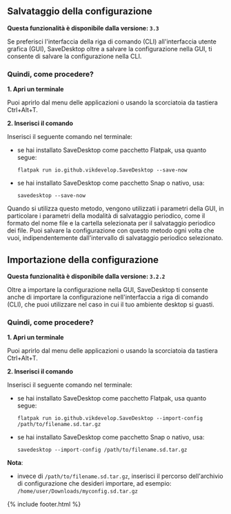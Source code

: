 
## Salvataggio della configurazione

**Questa funzionalità è disponibile dalla versione: `3.3`**

Se preferisci l'interfaccia della riga di comando (CLI) all'interfaccia utente grafica (GUI), SaveDesktop oltre a salvare la configurazione nella GUI, ti consente di salvare la configurazione nella CLI.

### Quindi, come procedere?
**1. Apri un terminale**

Puoi aprirlo dal menu delle applicazioni o usando la scorciatoia da tastiera Ctrl+Alt+T.

**2. Inserisci il comando**

Inserisci il seguente comando nel terminale:
- se hai installato SaveDesktop come pacchetto Flatpak, usa quanto segue:
     ```
     flatpak run io.github.vikdevelop.SaveDesktop --save-now
     ```
- se hai installato SaveDesktop come pacchetto Snap o nativo, usa:
     ```
     savedesktop --save-now
     ```

Quando si utilizza questo metodo, vengono utilizzati i parametri della GUI, in particolare i parametri della modalità di salvataggio periodico, come il formato del nome file e la cartella selezionata per il salvataggio periodico dei file. Puoi salvare la configurazione con questo metodo ogni volta che vuoi, indipendentemente dall'intervallo di salvataggio periodico selezionato.

## Importazione della configurazione

**Questa funzionalità è disponibile dalla versione: `3.2.2`**

Oltre a importare la configurazione nella GUI, SaveDesktop ti consente anche di importare la configurazione nell'interfaccia a riga di comando (CLI), che puoi utilizzare nel caso in cui il tuo ambiente desktop si guasti.

### Quindi, come procedere?
**1. Apri un terminale**

Puoi aprirlo dal menu delle applicazioni o usando la scorciatoia da tastiera Ctrl+Alt+T.

**2. Inserisci il comando**

Inserisci il seguente comando nel terminale:
- se hai installato SaveDesktop come pacchetto Flatpak, usa quanto segue:
     ```
     flatpak run io.github.vikdevelop.SaveDesktop --import-config /path/to/filename.sd.tar.gz
     ```
- se hai installato SaveDesktop come pacchetto Snap o nativo, usa:
     ```
     savedesktop --import-config /path/to/filename.sd.tar.gz
     ```
      
**Nota**:
- invece di `/path/to/filename.sd.tar.gz`, inserisci il percorso dell'archivio di configurazione che desideri importare, ad esempio: `/home/user/Downloads/myconfig.sd.tar.gz`



{% include footer.html %}
